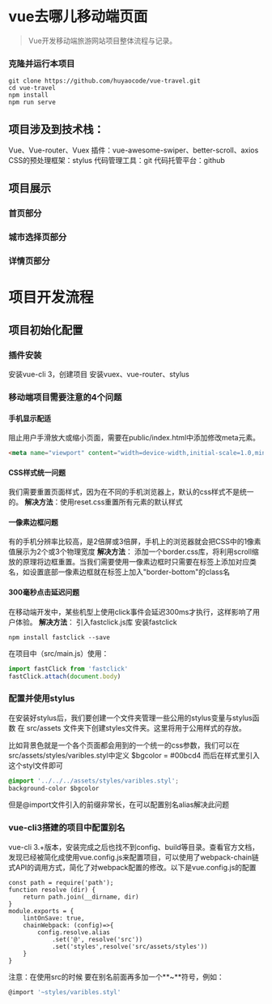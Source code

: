 # vue去哪儿移动端页面

> Vue开发移动端旅游网站项目整体流程与记录。

### 克隆并运行本项目
```
git clone https://github.com/huyaocode/vue-travel.git
cd vue-travel
npm install
npm run serve
```

## 项目涉及到技术栈：
Vue、Vue-router、Vuex
插件：vue-awesome-swiper、better-scroll、axios
CSS的预处理框架：stylus
代码管理工具：git
代码托管平台：github

## 项目展示
### 首页部分


### 城市选择页部分


### 详情页部分


# 项目开发流程

## 项目初始化配置

### 插件安装
安装vue-cli 3，创建项目
安装vuex、vue-router、stylus

### 移动端项目需要注意的4个问题

#### 手机显示配适
阻止用户手滑放大或缩小页面，需要在public/index.html中添加修改meta元素。
```HTML
<meta name="viewport" content="width=device-width,initial-scale=1.0,minimum-scale=1.0,maximum-scale=1.0,user-scalable=no">
```

#### CSS样式统一问题
我们需要重置页面样式，因为在不同的手机浏览器上，默认的css样式不是统一的。
**解决方法**：使用reset.css重置所有元素的默认样式

#### 一像素边框问题
有的手机分辨率比较高，是2倍屏或3倍屏，手机上的浏览器就会把CSS中的1像素值展示为2个或3个物理宽度
**解决方法**： 添加一个border.css库，将利用scroll缩放的原理将边框重置。当我们需要使用一像素边框时只需要在标签上添加对应类名，如设置底部一像素边框就在标签上加入"border-bottom"的class名

#### 300毫秒点击延迟问题
在移动端开发中，某些机型上使用click事件会延迟300ms才执行，这样影响了用户体验。
**解决方法**： 引入fastclick.js库
安装fastclick
```
npm install fastclick --save
```
在项目中（src/main.js）使用：
```javascript
import fastClick from 'fastclick' 
fastClick.attach(document.body)
```

### 配置并使用stylus
在安装好stylus后，我们要创建一个文件夹管理一些公用的stylus变量与stylus函数
在 src/assets 文件夹下创建styles文件夹。这里将用于公用样式的存放。

比如背景色就是一个各个页面都会用到的一个统一的css参数，我们可以在src/assets/styles/varibles.styl中定义 $bgcolor = #00bcd4 
而后在样式里引入这个styl文件即可
```CSS
@import '../../../assets/styles/varibles.styl';
background-color $bgcolor
```
但是@import文件引入的前缀非常长，在可以配置别名alias解决此问题

### vue-cli3搭建的项目中配置别名
vue-cli 3.+版本，安装完成之后也找不到config、build等目录。查看官方文档，发现已经被简化成使用vue.config.js来配置项目，可以使用了webpack-chain链式API的调用方式，简化了对webpack配置的修改。以下是vue.config.js的配置
```
const path = require('path');
function resolve (dir) {
    return path.join(__dirname, dir)
}
module.exports = {
    lintOnSave: true,
    chainWebpack: (config)=>{
        config.resolve.alias
            .set('@', resolve('src'))
            .set('styles',resolve('src/assets/styles'))
    }
}
```
注意：在使用src的时候 要在别名前面再多加一个**~**符号，例如：
```javascript
@import '~styles/varibles.styl'
```
